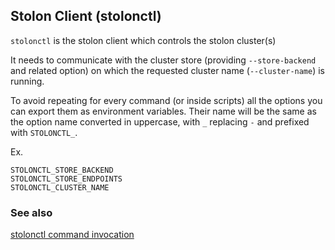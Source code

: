 ## Stolon Client (stolonctl)

`stolonctl` is the stolon client which controls the stolon cluster(s)

It needs to communicate with the cluster store (providing `--store-backend` and related option) on which the requested cluster name (`--cluster-name`) is running.

To avoid repeating for every command (or inside scripts) all the options you can export them as environment variables. Their name will be the same as the option name converted in uppercase, with `_` replacing `-` and prefixed with `STOLONCTL_`.

Ex.
```
STOLONCTL_STORE_BACKEND
STOLONCTL_STORE_ENDPOINTS
STOLONCTL_CLUSTER_NAME
```

### See also

[stolonctl command invocation](commands/stolonctl.md)
